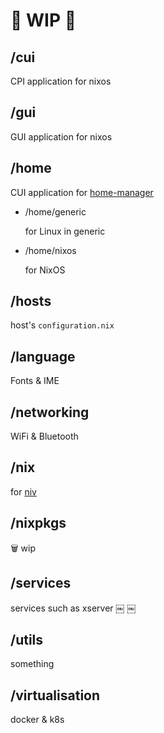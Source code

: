 # :construction: WIP :construction:

## /cui
CPI application for nixos

## /gui
GUI application for nixos

## /home

CUI application for [home-manager](https://github.com/rycee/home-manager)

- /home/generic

    for Linux in generic

- /home/nixos

    for NixOS

## /hosts
host's `configuration.nix`

## /language
Fonts & IME

## /networking
WiFi & Bluetooth

## /nix
for [niv](https://github.com/nmattia/niv)

## /nixpkgs
:wastebasket: wip 

## /services
services such as xserver
￼
￼

## /utils
something

## /virtualisation
docker & k8s
